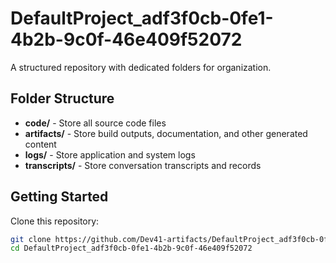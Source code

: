 # DefaultProject_adf3f0cb-0fe1-4b2b-9c0f-46e409f52072
A structured repository with dedicated folders for organization.

## Folder Structure

- **code/** - Store all source code files
- **artifacts/** - Store build outputs, documentation, and other generated content
- **logs/** - Store application and system logs
- **transcripts/** - Store conversation transcripts and records

## Getting Started

Clone this repository:
```bash
git clone https://github.com/Dev41-artifacts/DefaultProject_adf3f0cb-0fe1-4b2b-9c0f-46e409f52072
cd DefaultProject_adf3f0cb-0fe1-4b2b-9c0f-46e409f52072
```
